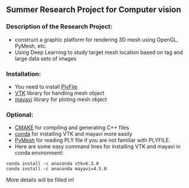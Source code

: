 ## Summer Research Project for Computer vision

### Description of the Research Project:
* construct a graphic platform for rendering 3D mesh using OpenGL, PyMesh, etc.
* Using Deep Learning to study target mesh location based on tag and large data sets of images

### Installation:
* You need to install [PlyFile](https://github.com/dranjan/python-plyfile)
* [VTK](http://www.vtk.org/download/) library for handling mesh object
* [mayavi](http://docs.enthought.com/mayavi/mayavi/) library for ploting mesh object

### Optional:
* [CMAKE](https://cmake.org/) for compiling and generating C++ files
* [conda](https://conda.io/docs/intro.html) for installing VTK and mayavi more easily
* [PyMesh](http://pymesh.readthedocs.io/en/latest/) for reading PLY file if you are not familiar with PLYFILE.  
* Here are some easy command lines for installing VTK and mayavi in conda environment:
```
conda install -c anaconda vtk=6.3.0
conda install -c anaconda mayavi=4.5.0
```

More details will be filled in!